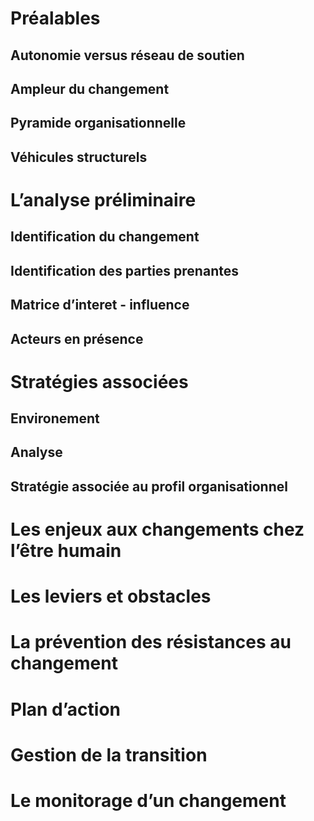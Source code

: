 # Préalables

## Autonomie versus réseau de soutien

## Ampleur du changement

## Pyramide organisationnelle

## Véhicules structurels

# L’analyse préliminaire

## Identification du changement

## Identification des parties prenantes

## Matrice d’interet - influence

## Acteurs en présence

# Stratégies associées

## Environement

## Analyse

## Stratégie associée au profil organisationnel

# Les enjeux aux changements chez l’être humain

# Les leviers et obstacles

# La prévention des résistances au changement

# Plan d’action

# Gestion de la transition

# Le monitorage d’un changement



